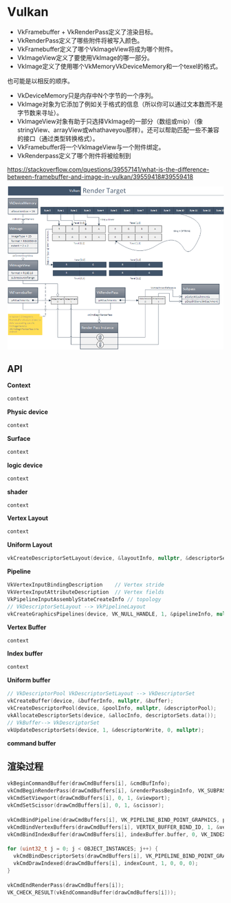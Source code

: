 # Vulkan

- VkFramebuffer + VkRenderPass定义了渲染目标。
- VkRenderPass定义了哪些附件将被写入颜色。
- VkFramebuffer定义了哪个VkImageView将成为哪个附件。
- VkImageView定义了要使用VkImage的哪一部分。
- VkImage定义了使用哪个VkMemoryVkDeviceMemory和一个texel的格式。

也可能是以相反的顺序。  

- VkDeviceMemory只是内存中N个字节的一个序列。
- VkImage对象为它添加了例如关于格式的信息（所以你可以通过文本数而不是字节数来寻址）。
- VkImageView对象有助于只选择VkImage的一部分（数组或mip）（像stringView、arrayView或whathaveyou那样）。还可以帮助匹配一些不兼容的接口（通过类型转换格式）。
- VkFramebuffer将一个VkImageView与一个附件绑定。
- VkRenderpass定义了哪个附件将被绘制到

https://stackoverflow.com/questions/39557141/what-is-the-difference-between-framebuffer-and-image-in-vulkan/39559418#39559418  

![alt](./assert/vulkan_render_target.png)

## API
**Context**  
  ```CPP
  context 
  ```

**Physic device**  
  ```CPP
  context 
  ```

**Surface**  
  ```CPP
  context 
  ```

**logic device**  
  ```CPP
  context 
  ```

**shader**  
  ```CPP
  context 
  ```

**Vertex Layout**  
  ```CPP
  context 
  ```

**Uniform Layout**  
  ```CPP
  vkCreateDescriptorSetLayout(device, &layoutInfo, nullptr, &descriptorSetLayout)
  ```

**Pipeline**  
  ```CPP
  VkVertexInputBindingDescription    // Vertex stride
  VkVertexInputAttributeDescription  // Vertex fields
  VkPipelineInputAssemblyStateCreateInfo // topology
  // VkDescriptorSetLayout --> VkPipelineLayout 
  vkCreateGraphicsPipelines(device, VK_NULL_HANDLE, 1, &pipelineInfo, nullptr, &graphicsPipeline) 
  ```

**Vertex Buffer**   
  ```CPP
  context 
  ```

**Index buffer**  
  ```CPP
  context  
  ```

**Uniform buffer**  
  ```CPP
  // VkDescriptorPool VkDescriptorSetLayout --> VkDescriptorSet
  vkCreateBuffer(device, &bufferInfo, nullptr, &buffer);
  vkCreateDescriptorPool(device, &poolInfo, nullptr, &descriptorPool);
  vkAllocateDescriptorSets(device, &allocInfo, descriptorSets.data());
  // VkBuffer--> VkDescriptorSet
  vkUpdateDescriptorSets(device, 1, &descriptorWrite, 0, nullptr);
  ```

**command buffer**  


## 渲染过程
```CPP
vkBeginCommandBuffer(drawCmdBuffers[i], &cmdBufInfo);
vkCmdBeginRenderPass(drawCmdBuffers[i], &renderPassBeginInfo, VK_SUBPASS_CONTENTS_INLINE);
vkCmdSetViewport(drawCmdBuffers[i], 0, 1, &viewport);
vkCmdSetScissor(drawCmdBuffers[i], 0, 1, &scissor);

vkCmdBindPipeline(drawCmdBuffers[i], VK_PIPELINE_BIND_POINT_GRAPHICS, pipeline);
vkCmdBindVertexBuffers(drawCmdBuffers[i], VERTEX_BUFFER_BIND_ID, 1, &vertexBuffer.buffer, offsets);
vkCmdBindIndexBuffer(drawCmdBuffers[i], indexBuffer.buffer, 0, VK_INDEX_TYPE_UINT32);

for (uint32_t j = 0; j < OBJECT_INSTANCES; j++) {
  vkCmdBindDescriptorSets(drawCmdBuffers[i], VK_PIPELINE_BIND_POINT_GRAPHICS, pipelineLayout, 0, 1, &descriptorSet, 1, &dynamicOffset);
  vkCmdDrawIndexed(drawCmdBuffers[i], indexCount, 1, 0, 0, 0);
}

vkCmdEndRenderPass(drawCmdBuffers[i]);
VK_CHECK_RESULT(vkEndCommandBuffer(drawCmdBuffers[i]));

```
